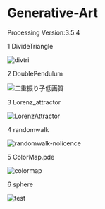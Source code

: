 # Generative-Art

Processing Version:3.5.4

1 DivideTriangle

![divtri](https://user-images.githubusercontent.com/26552471/117517939-be927c80-afd8-11eb-8b92-ee3392371ddf.png)

2 DoublePendulum

![二重振り子低画質](https://user-images.githubusercontent.com/26552471/117517958-dff36880-afd8-11eb-8a38-5fe321c4b377.gif)

3 Lorenz_attractor

![LorenzAttractor](https://user-images.githubusercontent.com/26552471/117517967-ee418480-afd8-11eb-8dcc-5f26e6e07a50.png)

4 randomwalk

![randomwalk-nolicence](https://user-images.githubusercontent.com/26552471/117518073-5a23ed00-afd9-11eb-9fdc-9111c9bc37dd.gif)

5 ColorMap.pde

![colormap](https://user-images.githubusercontent.com/26552471/117518084-65771880-afd9-11eb-8e3d-4e190106887e.jpg)

6 sphere

![test](https://user-images.githubusercontent.com/26552471/117518199-ce5e9080-afd9-11eb-8c9c-9779b5a788af.png)
